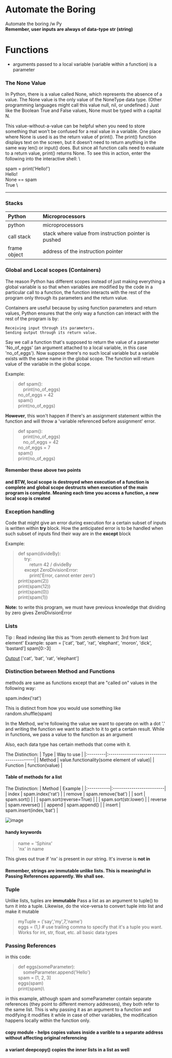 # Automate the Boring
Automate the boring /w Py\
**Remember, user inputs are always of data-type str (string)**

# Functions
- arguments passed to a local variable (variable within a function) is a parameter

### The None Value

In Python, there is a value called None, which represents the absence of a value. The None value is the only value of the NoneType data type. (Other programming languages might call this value null, nil, or undefined.) Just like the Boolean True and False values, None must be typed with a capital N.

This value-without-a-value can be helpful when you need to store something that won’t be confused for a real value in a variable. One place where None is used is as the return value of print(). The print() function displays text on the screen, but it doesn’t need to return anything in the same way len() or input() does. But since all function calls need to evaluate to a return value, print() returns None. To see this in action, enter the following into the interactive shell: \

spam = print('Hello!') \
Hello! \
None == spam \
True \

---

### Stacks

| Python           | Microprocessors                                           |
|:------------------|:-----------------------------------------------------------|
| python           | microprocessors                                           |
| call stack       | stack where value from instruction pointer is pushed      |
| frame object     | address of the instruction pointer                        |

### Global and Local scopes (Containers)

The reason Python has different scopes instead of just making everything a global variable is so that when variables are modified by the code in a particular call to a function, the function interacts with the rest of the program only through its parameters and the return value.

Containers are useful because by using function parameters and return values, Python ensures that the only way a function can interact with the rest of the program is by:

    Receiving input through its parameters.
    Sending output through its return value.

Say we call a function that's supposed to return the value of a parameter 'No_of_eggs' (an argument attached to a local variable, in this case 'no_of_eggs'). Now suppose there's no such local variable but a variable exists with the same name in the global scope. The function will return value of the variable in the global scope.  

Example:
>def spam():\
>&nbsp;&nbsp;&nbsp;&nbsp;print(no_of_eggs)\
>no_of_eggs = 42\
>spam()\
>print(no_of_eggs)

**However**, this won't happen if there's an assignment statement within the function and will throw a 'variable referenced before assignment' error.

>def spam():\
>&nbsp;&nbsp;&nbsp;&nbsp;print(no_of_eggs)\
>&nbsp;&nbsp;&nbsp;&nbsp;no_of_eggs = 42\
>no_of_eggs = 7\
>spam()\
>print(no_of_eggs)


#### Remember these above two points
#### and BTW, local scope is destroyed when execution of a function is complete and global scope destructs when execution of the main program is complete. Meaning each time you access a function, a new local scop is created

### Exception handling

Code that might give an error during execution for a certain subset of inputs is written within **try** block. How the anticipated error is to be handled when such subset of inputs find their way are in the **except** block

Example:

>def spam(divideBy):\
>&nbsp;&nbsp;&nbsp;&nbsp;    try:\
>&nbsp;&nbsp;&nbsp;&nbsp;&nbsp;&nbsp;&nbsp;&nbsp;        return 42 / divideBy\
>&nbsp;&nbsp;&nbsp;&nbsp;    except ZeroDivisionError:\
>&nbsp;&nbsp;&nbsp;&nbsp;&nbsp;&nbsp;&nbsp;&nbsp;        print('Error, cannot enter zero')\
>print(spam(2))\
>print(spam(12))\
>print(spam(0))\
>print(spam(1))

**Note:** to write this program, we must have previous knowledge that dividing by zero gives ZeroDivisionError

### Lists

Tip : Read indexing like this as 'from zeroth element to 3rd from last element'
Example:
spam = ['cat', 'bat', 'rat', 'elephant', 'moron', 'dick', 'bastard']
spam[0:-3]

<u>Output</u> 
['cat', 'bat', 'rat', 'elephant']

### Distinction between Method and Functions
methods are same as functions except that are "called on" values in the following way:

spam.index('rat')

This is distinct from how you would use something like random.shuffle(spam)

In the Method, we're following the value we want to operate on with a dot '.' and writing the function we want to attach to it to get a certain result.
While in functions, we pass a value to the function as an argument

Also, each data type has certain methods that come with it.

The Distinction:
| Type     | Way to use                                |
|:---------|:------------------------------------------|
| Method   | value.functionality(some element of value)|
| Function | function(value)                           |

#### Table of methods for a list

The Distinction:
| Method     | Example                  |
|:-----------|:-------------------------|
| index      | spam.index('rat')        |
| remove     | spam.remove('bat')       |
| sort       | spam.sort()              |
|            | spam.sort(reverse=True)  |
|            | spam.sort(str.lower)     |
| reverse    | spam.reverse()           |
| append     | spam.append()            |
| insert     | spam.insert(index,'bat') |

![image](https://github.com/x747/ATB/assets/72918894/f1c64a9c-ec27-4fa0-a211-03f4cfc43bd3)

#### handy keywords

>name = 'Sphinx'\
>'nx' in name 

This gives out true if 'nx' is present in our string. It's inverse is **not in**

#### Remember, strings are immutable unlike lists. This is meaningful in Passing References apparently. We shall see.

### Tuple

Unlike lists, tuples are **immutable**
Pass a list as an argument to tuple() to turn it into a tuple. Likewise, do the vice-versa to convert tuple into list and make it mutable 

>myTuple = ('say','my',7,'name')\
>eggs = (1,) # use trailing comma to specify that it's a tuple you want. Works for int, str, float, etc. all basic data types

### Passing References

in this code:

>def eggs(someParameter):\
>&nbsp;&nbsp;&nbsp;&nbsp;someParameter.append('Hello')\
>spam = [1, 2, 3]\
>eggs(spam)\
>print(spam)\

in this example, although spam and someParameter contain separate references (they point to different memory addresses), they both refer to the same list. This is why passing it as an argument to a function and modifying it modifies it while in case of other variables, the modification happens locally within the function only.

#### copy module - helps copies values inside a varible to a separate address without affecting original referencing
#### a variant deepcopy() copies the inner lists in a list as well

